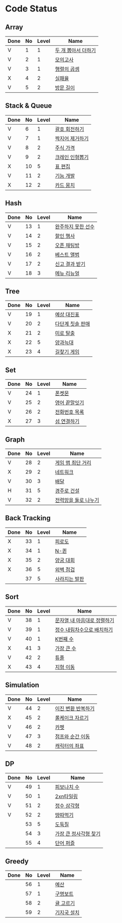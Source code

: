 # Code Status



## Array

| Done | No   | Level | Name                                                         |
| ---- | :--- | ----- | ------------------------------------------------------------ |
| V    | 1    | 1     | [두 개 뽑아서 더하기](https://school.programmers.co.kr/learn/courses/30/lessons/68644) |
| V    | 2    | 1     | [모의고사](https://school.programmers.co.kr/learn/courses/30/lessons/42840) |
| V    | 3    | 1     | [행렬의 곱셈](https://school.programmers.co.kr/learn/courses/30/lessons/12949) |
| X    | 4    | 2     | [실패율](https://school.programmers.co.kr/learn/courses/30/lessons/42889) |
| V    | 5    | 2     | [방문 길이](https://school.programmers.co.kr/learn/courses/30/lessons/49994) |



## Stack & Queue

| Done | No   | Level | Name                                                         |
| ---- | ---- | ----- | ------------------------------------------------------------ |
| V    | 6    | 1     | [괄호 회전하기](https://school.programmers.co.kr/learn/courses/30/lessons/76502) |
| V    | 7    | 1     | [짝지어 제거하기](https://school.programmers.co.kr/learn/courses/30/lessons/12973) |
| V    | 8    | 2     | [주식 가격](https://school.programmers.co.kr/learn/courses/30/lessons/42584) |
| V    | 9    | 2     | [크레인 인형뽑기](https://school.programmers.co.kr/learn/courses/30/lessons/64061) |
| X    | 10   | 5     | [표 편집](https://school.programmers.co.kr/learn/courses/30/lessons/81303) |
| V    | 11   | 2     | [기능 개발](https://school.programmers.co.kr/learn/courses/30/lessons/42586) |
| X    | 12   | 2     | [카드 뭉치](https://school.programmers.co.kr/learn/courses/30/lessons/159994) |



## Hash

| Done | No   | Level | Name                                                         |
| ---- | ---- | ----- | ------------------------------------------------------------ |
| V    | 13   | 1     | [완주하지 못한 선수](https://school.programmers.co.kr/learn/courses/30/lessons/42576) |
| V    | 14   | 2     | [할인 행사](https://school.programmers.co.kr/learn/courses/30/lessons/131127) |
| V    | 15   | 2     | [오픈 채팅방](https://school.programmers.co.kr/learn/courses/30/lessons/42888) |
| V    | 16   | 2     | [베스트 앨범](https://school.programmers.co.kr/learn/courses/30/lessons/42579) |
| V    | 17   | 2     | [신고 결과 받기](https://school.programmers.co.kr/learn/courses/30/lessons/92334) |
| V    | 18   | 3     | [메뉴 리뉴얼](https://school.programmers.co.kr/learn/courses/30/lessons/72411) |



## Tree

|Done| No   | Level | Name                                                         |
| ---- | ---- | ----- | ------------------------------------------------------------ |
|V| 19   | 1     | [예상 대진표](https://school.programmers.co.kr/learn/courses/30/lessons/12985) |
|V| 20   | 2     | [다단계 칫솔 판매](https://school.programmers.co.kr/learn/courses/30/lessons/77486) |
|X| 21   | 2     | [미로 탈출](https://school.programmers.co.kr/learn/courses/30/lessons/159993) |
|X| 22   | 5     | [양과늑대](https://school.programmers.co.kr/learn/courses/30/lessons/92343) |
|X| 23   | 4     | [길찾기 게임](https://school.programmers.co.kr/learn/courses/30/lessons/42892) |


## Set

|Done| No   | Level | Name                                                         |
| ---- | ---- | ----- | ------------------------------------------------------------ |
|V| 24   | 1     | [폰켓몬](https://school.programmers.co.kr/learn/courses/30/lessons/1845) |
|V| 25   | 2     | [영어 끝말잇기](https://school.programmers.co.kr/learn/courses/30/lessons/12981) |
|V| 26   | 2     | [전화번호 목록](https://school.programmers.co.kr/learn/courses/30/lessons/42577) |
|X| 27   | 3     | [섬 연결하기](https://school.programmers.co.kr/learn/courses/30/lessons/42861) |


## Graph

|Done| No   | Level | Name                                                         |
|----| ---- | ----- | ------------------------------------------------------------ |
|V| 28   | 2     | [게임 맵 최단 거리](https://school.programmers.co.kr/learn/courses/30/lessons/1844) |
|X| 29   | 2     | [네트워크](https://school.programmers.co.kr/learn/courses/30/lessons/43162) |
|V| 30   | 3     | [배달](https://school.programmers.co.kr/learn/courses/30/lessons/12978) |
|H| 31   | 5     | [경주로 건설](https://school.programmers.co.kr/learn/courses/30/lessons/67259) |
|V| 32   | 2     | [전력망을 둘로 나누기](https://school.programmers.co.kr/learn/courses/30/lessons/86971) |


## Back Tracking

|Done| No   | Level | Name                                                         |
|----| ---- | ----- | ------------------------------------------------------------ |
|X| 33   | 1     | [피로도](https://school.programmers.co.kr/learn/courses/30/lessons/87946) |
|X| 34   | 1     | [N-퀸](https://school.programmers.co.kr/learn/courses/30/lessons/12952) |
|X| 35   | 2     | [양궁 대회](https://school.programmers.co.kr/learn/courses/30/lessons/92342) |
|X| 36   | 5     | [외벽 점검](https://school.programmers.co.kr/learn/courses/30/lessons/60062) |
|| 37   | 5     | [사라지는 발판](https://school.programmers.co.kr/learn/courses/30/lessons/92345) |


## Sort

|Done| No   | Level | Name                                                         |
|----| ---- | ----- | ------------------------------------------------------------ |
|V| 38   | 1     | [문자열 내 마음대로 정렬하기](https://school.programmers.co.kr/learn/courses/30/lessons/12915) |
|V| 39   | 1     | [정수 내림차수으로 배치하기](https://school.programmers.co.kr/learn/courses/30/lessons/12933) |
|V| 40   | 1     | [K번째 수](https://school.programmers.co.kr/learn/courses/30/lessons/42748) |
|X| 41   | 3     | [가장 큰 수](https://school.programmers.co.kr/learn/courses/30/lessons/42746) |
|V| 42   | 2     | [튜플](https://school.programmers.co.kr/learn/courses/30/lessons/64065) |
|X| 43   | 4     | [지형 이동](https://school.programmers.co.kr/learn/courses/30/lessons/62050) |


## Simulation

|Done| No   | Level | Name                                                         |
|----| ---- | ----- | ------------------------------------------------------------ |
|V| 44   | 2     | [이진 변환 반복하기](https://school.programmers.co.kr/learn/courses/30/lessons/70129) |
|X| 45   | 2     | [롤케이크 자르기](https://school.programmers.co.kr/learn/courses/30/lessons/132265) |
|V| 46   | 2     | [카펫](https://school.programmers.co.kr/learn/courses/30/lessons/42842) |
|V| 47   | 3     | [점프와 순간 이동](https://school.programmers.co.kr/learn/courses/30/lessons/12980) |
|V| 48   | 2     | [캐릭터의 좌표](https://school.programmers.co.kr/learn/courses/30/lessons/120861) |

## DP

|Done| No   | Level | Name                                                         |
|----| ---- | ----- | ------------------------------------------------------------ |
|V| 49   | 1     | [피보나치 수](https://school.programmers.co.kr/learn/courses/30/lessons/12945) |
|V| 50   | 1     | [2xn타일링](https://school.programmers.co.kr/learn/courses/30/lessons/12900) |
|V| 51   | 2     | [정수 삼각형](https://school.programmers.co.kr/learn/courses/30/lessons/43105) |
|V| 52   | 2     | [땅따먹기](https://school.programmers.co.kr/learn/courses/30/lessons/12913) |
|| 53   | 5     | [도둑질](https://school.programmers.co.kr/learn/courses/30/lessons/42897) |
|| 54   | 3     | [가장 큰 정사각형 찾기](https://school.programmers.co.kr/learn/courses/30/lessons/12905) |
|| 55   | 4     | [단어 퍼즐](https://school.programmers.co.kr/learn/courses/30/lessons/12983) |


## Greedy

|Done| No   | Level | Name                                                         |
|----| ---- | ----- | ------------------------------------------------------------ |
|| 56   | 1     | [예산](https://school.programmers.co.kr/learn/courses/30/lessons/12978) |
|| 57   | 1     | [구명보트](https://school.programmers.co.kr/learn/courses/30/lessons/42885) |
|| 58   | 2     | [귤 고르기](https://school.programmers.co.kr/learn/courses/30/lessons/138476) |
|| 59   | 2     | [기지국 설치](https://school.programmers.co.kr/learn/courses/30/lessons/12979) |
